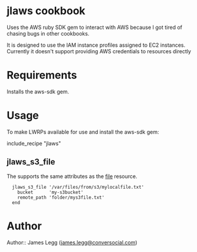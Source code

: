 # jlaws cookbook

Uses the AWS ruby SDK gem to interact with AWS because I got tired of chasing bugs in other cookbooks.

It is designed to use the IAM instance profiles assigned to EC2 instances. Currently it doesn't support
providing AWS credentials to resources directly

# Requirements

Installs the aws-sdk gem.

# Usage

To make LWRPs available for use and install the aws-sdk gem:

  include_recipe "jlaws"

## jlaws_s3_file

The supports the same attributes as the [file](http://docs.opscode.com/resource_file.html) resource.

```
  jlaws_s3_file '/var/files/from/s3/mylocalfile.txt'
    bucket      'my-s3bucket'
    remote_path 'folder/mys3file.txt'
  end
```

# Author
Author:: James Legg (<james.legg@conversocial.com>)
